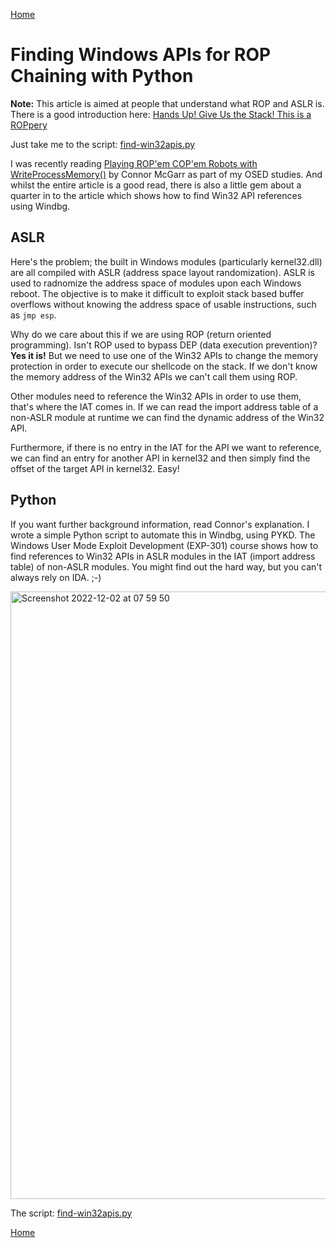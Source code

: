 [Home](https://plackyhacker.github.io)

# Finding Windows APIs for ROP Chaining with Python

**Note:** This article is aimed at people that understand what ROP and ASLR is. There is a good introduction here: [Hands Up! Give Us the Stack! This is a ROPpery](https://connormcgarr.github.io/ROP/)

Just take me to the script: [find-win32apis.py](https://github.com/plackyhacker/plackyhacker.github.io/blob/master/code/find-win32apis.py)

I was recently reading [Playing ROP'em COP'em Robots with WriteProcessMemory()](https://connormcgarr.github.io/ROP2/) by Connor McGarr as part of my OSED studies. And whilst the entire article is a good read, there is also a little gem about a quarter in to the article which shows how to find Win32 API references using Windbg.

## ASLR

Here's the problem; the built in Windows modules (particularly kernel32.dll) are all compiled with ASLR (address space layout randomization). ASLR is used to radnomize the address space of modules upon each Windows reboot. The objective is to make it difficult to exploit stack based buffer overflows without knowing the address space of usable instructions, such as `jmp esp`.

Why do we care about this if we are using ROP (return oriented programming). Isn't ROP used to bypass DEP (data execution prevention)? **Yes it is!** But we need to use one of the Win32 APIs to change the memory protection in order to execute our shellcode on the stack. If we don't know the memory address of the Win32 APIs we can't call them using ROP.

Other modules need to reference the Win32 APIs in order to use them, that's where the IAT comes in. If we can read the import address table of a non-ASLR module at runtime we can find the dynamic address of the Win32 API.

Furthermore, if there is no entry in the IAT for the API we want to reference, we can find an entry for another API in kernel32 and then simply find the offset of the target API in kernel32. Easy!

## Python

If you want further background information, read Connor's explanation. I wrote a simple Python script to automate this in Windbg, using PYKD. The Windows User Mode Exploit Development (EXP-301) course shows how to find references to Win32 APIs in ASLR modules in the IAT (import address table) of non-ASLR modules. You might find out the hard way, but you can't always rely on IDA. ;-)

<img width="972" alt="Screenshot 2022-12-02 at 07 59 50" src="https://user-images.githubusercontent.com/42491100/205244386-6c6c41ea-6296-446f-b5c3-36e6468475f6.png">

The script: [find-win32apis.py](https://github.com/plackyhacker/plackyhacker.github.io/blob/master/code/find-win32apis.py)

[Home](https://plackyhacker.github.io)

